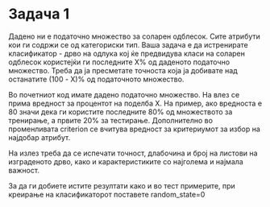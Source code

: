 # Задача 1
Дадено ни е податочно множество за соларен одблесок. Сите атрибути кои ги содржи се од категориски тип. Ваша задача е да истренирате класификатор - дрво на одлука кој ќе предвидува класи на соларен одблесок користејќи ги последните X% од даденото податочно множество. Треба да ја пресметате точноста која ја добивате над останатите (100 - X)% од податочното множество.

Во почетниот код имате дадено податочно множество. На влез се прима вредност за процентот на поделба X. На пример, ако вредноста е 80 значи дека ги користите последните 80% од множеството за тренирање, а првите 20% за тестирање. Дополнително во променливата criterion се вчитува вредност за критериумот за избор на најдобар атрибут.

На излез треба да се испечати точност, длабочина и број на листови на изграденото дрво, како и карактеристиките со најголема и најмала важност.

За да ги добиете истите резултати како и во тест примерите, при креирање на класификаторот поставете random_state=0